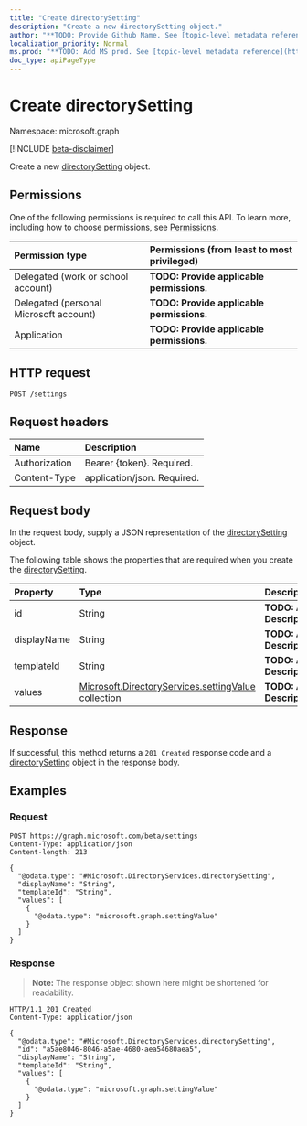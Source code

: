 ```yaml
---
title: "Create directorySetting"
description: "Create a new directorySetting object."
author: "**TODO: Provide Github Name. See [topic-level metadata reference](https://msgo.azurewebsites.net/add/document/guidelines/metadata.html#topic-level-metadata)**"
localization_priority: Normal
ms.prod: "**TODO: Add MS prod. See [topic-level metadata reference](https://msgo.azurewebsites.net/add/document/guidelines/metadata.html#topic-level-metadata)**"
doc_type: apiPageType
---
```


# Create directorySetting
Namespace: microsoft.graph

[!INCLUDE [beta-disclaimer](../../includes/beta-disclaimer.md)]

Create a new [directorySetting](../resources/directorysetting.md) object.

## Permissions
One of the following permissions is required to call this API. To learn more, including how to choose permissions, see [Permissions](/graph/permissions-reference).

|Permission type|Permissions (from least to most privileged)|
|:---|:---|
|Delegated (work or school account)|**TODO: Provide applicable permissions.**|
|Delegated (personal Microsoft account)|**TODO: Provide applicable permissions.**|
|Application|**TODO: Provide applicable permissions.**|

## HTTP request

<!-- {
  "blockType": "ignored"
}
-->
``` http
POST /settings
```

## Request headers
|Name|Description|
|:---|:---|
|Authorization|Bearer {token}. Required.|
|Content-Type|application/json. Required.|

## Request body
In the request body, supply a JSON representation of the [directorySetting](../resources/directorysetting.md) object.

The following table shows the properties that are required when you create the [directorySetting](../resources/directorysetting.md).

|Property|Type|Description|
|:---|:---|:---|
|id|String|**TODO: Add Description**|
|displayName|String|**TODO: Add Description**|
|templateId|String|**TODO: Add Description**|
|values|[Microsoft.DirectoryServices.settingValue](../resources/settingvalue.md) collection|**TODO: Add Description**|



## Response

If successful, this method returns a `201 Created` response code and a [directorySetting](../resources/directorysetting.md) object in the response body.

## Examples

### Request
<!-- {
  "blockType": "request",
  "name": "create_directorysetting_from_settings"
}
-->
``` http
POST https://graph.microsoft.com/beta/settings
Content-Type: application/json
Content-length: 213

{
  "@odata.type": "#Microsoft.DirectoryServices.directorySetting",
  "displayName": "String",
  "templateId": "String",
  "values": [
    {
      "@odata.type": "microsoft.graph.settingValue"
    }
  ]
}
```


### Response
>**Note:** The response object shown here might be shortened for readability.
<!-- {
  "blockType": "response",
  "truncated": true,
  "@odata.type": "Microsoft.DirectoryServices.directorySetting"
}
-->
``` http
HTTP/1.1 201 Created
Content-Type: application/json

{
  "@odata.type": "#Microsoft.DirectoryServices.directorySetting",
  "id": "a5ae8046-8046-a5ae-4680-aea54680aea5",
  "displayName": "String",
  "templateId": "String",
  "values": [
    {
      "@odata.type": "microsoft.graph.settingValue"
    }
  ]
}
```

